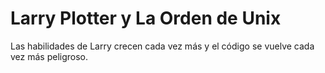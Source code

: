 # Larry Plotter y La Orden de Unix


Las habilidades de Larry crecen cada vez más y el código se vuelve cada vez más peligroso.


